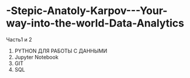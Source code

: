 # -Stepic-Anatoly-Karpov---Your-way-into-the-world-Data-Analytics
Часть1 и 2

1. PYTHON ДЛЯ РАБОТЫ С ДАННЫМИ
2. Jupyter Notebook
3. GIT
4. SQL
